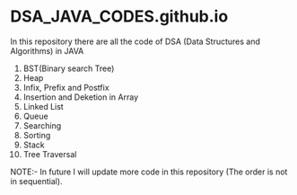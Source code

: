 # DSA_JAVA_CODES.github.io
In this repository there are all the code of DSA (Data Structures and Algorithms) in JAVA

1. BST(Binary search Tree)
2. Heap
3. Infix, Prefix and Postfix
4. Insertion and Deketion in Array
5. Linked List
6. Queue
7. Searching
8. Sorting
9. Stack
10. Tree Traversal

NOTE:- In future I will update more code in this repository (The order is not in sequential).
